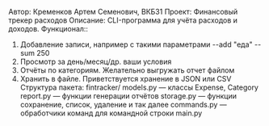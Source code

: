 Автор: 
    Кременков Артем Семенович, ВКБ31
Проект: 
    Финансовый трекер расходов
Описание:
    CLI-программа для учёта расходов и доходов.
Функционал::
   1. Добавление записи, например с такими параметрами --add "еда" --sum 250
   2. Просмотр за день/месяц/др. ваши условия
   3. Отчёты по категориям. Желательно выгружать отчет файлом
   4. Хранить в файле. Приветствуется хранение в JSON или CSV
Структура пакета:
   fintracker/
       models.py — классы Expense, Category
       report.py — функции генерации отчётов
       storage.py — функции сохранение, список, удаление и так далее
       commands.py — обработчики команд для командной строки main.py